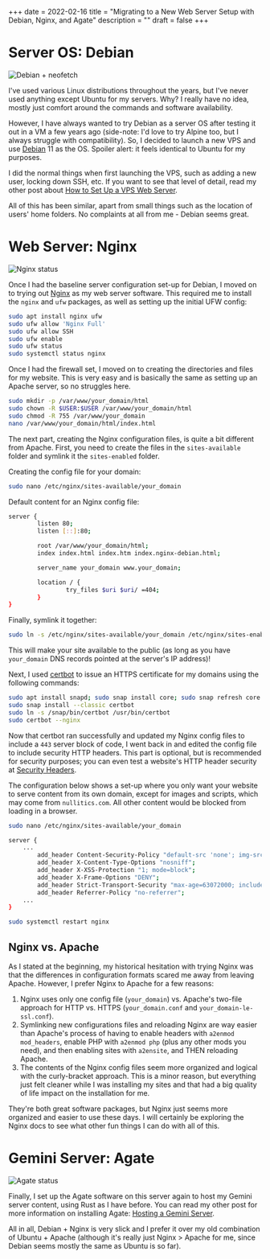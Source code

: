 +++
date = 2022-02-16
title = "Migrating to a New Web Server Setup with Debian, Nginx, and Agate"
description = ""
draft = false
+++

# Server OS: Debian

![Debian +
neofetch](https://img.cleberg.net/blog/20220216-migrating-to-debian-and-nginx/neofetch.png)

I\'ve used various Linux distributions throughout the years, but I\'ve
never used anything except Ubuntu for my servers. Why? I really have no
idea, mostly just comfort around the commands and software availability.

However, I have always wanted to try Debian as a server OS after testing
it out in a VM a few years ago (side-note: I\'d love to try Alpine too,
but I always struggle with compatibility). So, I decided to launch a new
VPS and use [Debian](https://www.debian.org) 11 as the OS. Spoiler
alert: it feels identical to Ubuntu for my purposes.

I did the normal things when first launching the VPS, such as adding a
new user, locking down SSH, etc. If you want to see that level of
detail, read my other post about [How to Set Up a VPS Web
Server](https://cleberg.net/blog/how-to-set-up-a-vps-web-server/).

All of this has been similar, apart from small things such as the
location of users\' home folders. No complaints at all from me - Debian
seems great.

# Web Server: Nginx

![Nginx
status](https://img.cleberg.net/blog/20220216-migrating-to-debian-and-nginx/nginx.png)

Once I had the baseline server configuration set-up for Debian, I moved
on to trying out [Nginx](https://nginx.org) as my web server software.
This required me to install the `nginx` and `ufw`
packages, as well as setting up the initial UFW config:

```sh
sudo apt install nginx ufw
sudo ufw allow 'Nginx Full'
sudo ufw allow SSH
sudo ufw enable
sudo ufw status
sudo systemctl status nginx
```

Once I had the firewall set, I moved on to creating the directories and
files for my website. This is very easy and is basically the same as
setting up an Apache server, so no struggles here.

```sh
sudo mkdir -p /var/www/your_domain/html
sudo chown -R $USER:$USER /var/www/your_domain/html
sudo chmod -R 755 /var/www/your_domain
nano /var/www/your_domain/html/index.html
```

The next part, creating the Nginx configuration files, is quite a bit
different from Apache. First, you need to create the files in the
`sites-available` folder and symlink it the
`sites-enabled` folder.

Creating the config file for your domain:

```sh
sudo nano /etc/nginx/sites-available/your_domain
```

Default content for an Nginx config file:

```sh
server {
        listen 80;
        listen [::]:80;

        root /var/www/your_domain/html;
        index index.html index.htm index.nginx-debian.html;

        server_name your_domain www.your_domain;

        location / {
                try_files $uri $uri/ =404;
        }
}
```

Finally, symlink it together:

```sh
sudo ln -s /etc/nginx/sites-available/your_domain /etc/nginx/sites-enabled/
```

This will make your site available to the public (as long as you have
`your_domain` DNS records pointed at the server\'s IP
address)!

Next, I used [certbot](https://certbot.eff.org/) to issue an HTTPS
certificate for my domains using the following commands:

```sh
sudo apt install snapd; sudo snap install core; sudo snap refresh core
sudo snap install --classic certbot
sudo ln -s /snap/bin/certbot /usr/bin/certbot
sudo certbot --nginx
```

Now that certbot ran successfully and updated my Nginx config files to
include a `443` server block of code, I went back in and
edited the config file to include security HTTP headers. This part is
optional, but is recommended for security purposes; you can even test a
website\'s HTTP header security at [Security
Headers](https://securityheaders.com/).

The configuration below shows a set-up where you only want your website
to serve content from its own domain, except for images and scripts,
which may come from `nullitics.com`. All other content would
be blocked from loading in a browser.

```sh
sudo nano /etc/nginx/sites-available/your_domain
```

```sh
server {
    ...
        add_header Content-Security-Policy "default-src 'none'; img-src 'self' https://nullitics.com; script-src 'self' https://nullitics.com; style-src 'self'; font-src 'self'";
        add_header X-Content-Type-Options "nosniff";
        add_header X-XSS-Protection "1; mode=block";
        add_header X-Frame-Options "DENY";
        add_header Strict-Transport-Security "max-age=63072000; includeSubDomains";
        add_header Referrer-Policy "no-referrer";
    ...
}
```

```sh
sudo systemctl restart nginx
```

## Nginx vs. Apache

As I stated at the beginning, my historical hesitation with trying Nginx
was that the differences in configuration formats scared me away from
leaving Apache. However, I prefer Nginx to Apache for a few reasons:

1.  Nginx uses only one config file (`your_domain`) vs.
    Apache\'s two-file approach for HTTP vs. HTTPS
    (`your_domain.conf` and
    `your_domain-le-ssl.conf`).
2.  Symlinking new configurations files and reloading Nginx are way
    easier than Apache\'s process of having to enable headers with
    `a2enmod mod_headers`, enable PHP with
    `a2enmod php` (plus any other mods you need), and then
    enabling sites with `a2ensite`, and THEN reloading
    Apache.
3.  The contents of the Nginx config files seem more organized and
    logical with the curly-bracket approach. This is a minor reason, but
    everything just felt cleaner while I was installing my sites and
    that had a big quality of life impact on the installation for me.

They\'re both great software packages, but Nginx just seems more
organized and easier to use these days. I will certainly be exploring
the Nginx docs to see what other fun things I can do with all of this.

# Gemini Server: Agate

![Agate
status](https://img.cleberg.net/blog/20220216-migrating-to-debian-and-nginx/agate.png)

Finally, I set up the Agate software on this server again to host my
Gemini server content, using Rust as I have before. You can read my
other post for more information on installing Agate: [Hosting a Gemini
Server](https://cleberg.net/blog/hosting-a-gemini-server/).

All in all, Debian + Nginx is very slick and I prefer it over my old
combination of Ubuntu + Apache (although it\'s really just Nginx \>
Apache for me, since Debian seems mostly the same as Ubuntu is so far).
